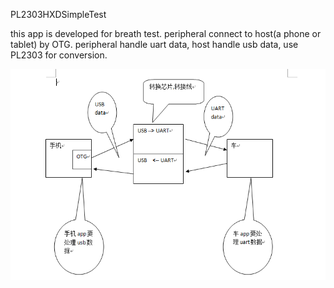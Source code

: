 PL2303HXDSimpleTest

this app is developed for breath test. peripheral connect to host(a phone or tablet) by OTG.
peripheral handle uart data, host handle usb data, use PL2303 for conversion.

![image](http://github.com/irsen001/usb-to-uart/raw/master/uart.png)